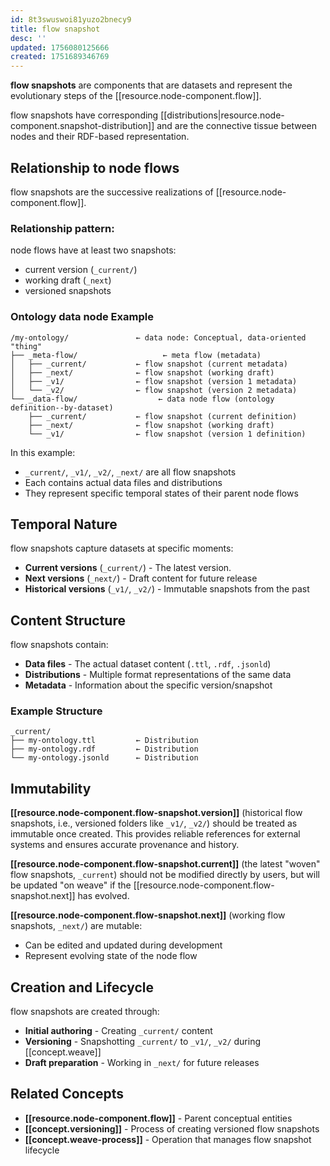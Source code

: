 ```yaml
---
id: 8t3swuswoi81yuzo2bnecy9
title: flow snapshot
desc: ''
updated: 1756080125666
created: 1751689346769
---
```


**flow snapshots** are components that are datasets and represent the evolutionary steps of the [[resource.node-component.flow]].  

flow snapshots have corresponding [[distributions|resource.node-component.snapshot-distribution]] and are the connective tissue between nodes and their RDF-based representation.

## Relationship to node flows

flow snapshots are the successive realizations of [[resource.node-component.flow]].

### Relationship pattern:

node flows have at least two snapshots:

- current version (`_current/`)
- working draft (`_next`)
- versioned snapshots

### Ontology data node Example

```file
/my-ontology/               ← data node: Conceptual, data-oriented "thing"
├── _meta-flow/                   ← meta flow (metadata)
│   ├── _current/           ← flow snapshot (current metadata)
│   ├── _next/              ← flow snapshot (working draft)
│   ├── _v1/                ← flow snapshot (version 1 metadata)
│   └── _v2/                ← flow snapshot (version 2 metadata)
└── _data-flow/                  ← data node flow (ontology definition--by-dataset)
    ├── _current/           ← flow snapshot (current definition)
    ├── _next/              ← flow snapshot (working draft)
    └── _v1/                ← flow snapshot (version 1 definition)
```

In this example:
- `_current/`, `_v1/`, `_v2/`, `_next/` are all flow snapshots
- Each contains actual data files and distributions
- They represent specific temporal states of their parent node flows

## Temporal Nature

flow snapshots capture datasets at specific moments:

- **Current versions** (`_current/`) - The latest version.
- **Next versions** (`_next/`) - Draft content for future release
- **Historical versions** (`_v1/`, `_v2/`) - Immutable snapshots from the past

## Content Structure

flow snapshots contain:
- **Data files** - The actual dataset content (`.ttl`, `.rdf`, `.jsonld`)
- **Distributions** - Multiple format representations of the same data
- **Metadata** - Information about the specific version/snapshot

### Example Structure
```file
_current/
├── my-ontology.ttl         ← Distribution
├── my-ontology.rdf         ← Distribution  
└── my-ontology.jsonld      ← Distribution
```

## Immutability

**[[resource.node-component.flow-snapshot.version]]** (historical flow snapshots, i.e., versioned folders like `_v1/`, `_v2/`) should be treated as immutable once created. This provides reliable references for external systems and ensures accurate provenance and history.

**[[resource.node-component.flow-snapshot.current]]** (the latest "woven" flow snapshots, `_current`) should not be modified directly by users, but will be updated "on weave" if the [[resource.node-component.flow-snapshot.next]] has evolved. 

**[[resource.node-component.flow-snapshot.next]]** (working flow snapshots, `_next/`) are mutable:
- Can be edited and updated during development
- Represent evolving state of the node flow

## Creation and Lifecycle

flow snapshots are created through:
- **Initial authoring** - Creating `_current/` content
- **Versioning** - Snapshotting `_current/` to `_v1/`, `_v2/` during [[concept.weave]]
- **Draft preparation** - Working in `_next/` for future releases

## Related Concepts

- **[[resource.node-component.flow]]** - Parent conceptual entities
- **[[concept.versioning]]** - Process of creating versioned flow snapshots
- **[[concept.weave-process]]** - Operation that manages flow snapshot lifecycle
